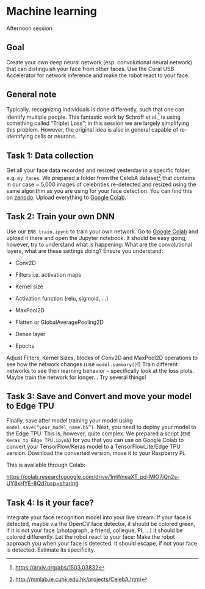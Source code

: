 Machine learning
================

Afternoon session

Goal
----

Create your own deep neural network (esp. convolutional neural network)
that can distinguish your face from other faces. Use the Coral USB
Accelerator for network inference and make the robot react to your face.

General note
------------

Typically, recognizing individuals is done differently, such that one
can identify multiple people. This fantastic work by Schroff et al.[^1]
is using something called “Triplet Loss”; in this session we are largely
simplifying this problem. However, the original idea is also in general
capable of re-identifying cells or neurons.

Task 1: Data collection
-----------------------

Get all your face data recorded and resized yesterday in a specific
folder, e.g. `my_faces`. We prepared a folder from the CelebA dataset[^2]
that contains in our case \~ 5,000 images of celebrities re-detected and
resized using the same algorithm as you are using for your face
detection. You can find this on [zenodo](https://zenodo.org/record/5561092#.YWQHg5pByUk).
Upload everything to [Google Colab](https://colab.research.google.com/).

Task 2: Train your own DNN
--------------------------

Use our `ENB train.ipynb` to train your own network. Go to [Google Colab](https://colab.research.google.com/) and upload it there and open the Jupyter notebook. It should be easy
going, however, try to understand what is happening: What are the
convolutional layers, what are these settings doing? Ensure you
understand:

-   Conv2D

-   Filters i.e. activation maps

-   Kernel size

-   Activation function (relu, sigmoid, …)

-   MaxPool2D

-   Flatten or GlobalAveragePooling2D

-   Dense layer

-   Epochs

Adjust Filters, Kernel Sizes, blocks of Conv2D and MaxPool2D operations
to see how the network changes (use `model.summary()`!) Train different
networks to see their learning behavior – specifically look at the loss
plots. Maybe train the network for longer… Try several things!

Task 3: Save and Convert and move your model to Edge TPU 
---------------------------------------------------------

Finally, save after model training your model using
`model.save(“your_model_name.h5”)`. Next, you need to deploy your model
to the Edge TPU. This is, however, quite complex. We prepared a script
(`ENB Keras to Edge TPU.ipynb`) for you that you can use on Google Colab
to convert your TensorFlow/Keras model to a TensorFlowLite/Edge TPU
version. Download the converted version, move it to your Raspberry Pi.

This is available through Colab:

<https://colab.research.google.com/drive/1mWneaXT_pd-MIO7jQn2s-UY8xHYE-8Qd?usp=sharing>

Task 4: Is it your face?
------------------------

Integrate your face recognition model into your live stream. If your
face is detected, maybe via the OpenCV face detector, it should be
colored green, if it is not your face (photograph, a friend, collegue,
PI, …) it should be colored differently. Let the robot react to your
face: Make the robot approach you when your face is detected. It should
escape, if not your face is detected. Estimate its specificity.

[^1]: <https://arxiv.org/abs/1503.03832>

[^2]: <http://mmlab.ie.cuhk.edu.hk/projects/CelebA.html>
